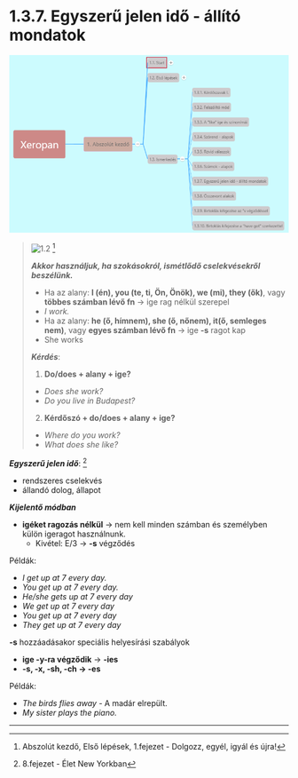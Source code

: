 # 1.3.7. Egyszerű jelen idő - állító mondatok

![1.3](images/1.3.png)

>![1.2](images/1.2.png) [^1]
>
>***Akkor használjuk, ha szokásokról, ismétlődő cselekvésekről beszélünk.***
>
>* Ha az alany: **I (én), you (te, ti, Ön, Önök), we (mi), they (ők)**, vagy **többes számban lévő fn** -> ige rag nélkül szerepel
>  * *I work.*
>* Ha az alany: **he (ő, hímnem), she (ő, nőnem), it(ő, semleges nem)**, vagy **egyes számban lévő fn** -> ige **-s** ragot kap
>  * She works
>
>***Kérdés***:
>
>1. **Do/does + alany + ige?**
>   * *Does she work?*
>   * *Do you live in Budapest?*
>2. **Kérdőszó + do/does + alany + ige?**
>   * *Where do you work?*
>   * *What does she like?*

***Egyszerű jelen idő***: [^2]

* rendszeres cselekvés
* állandó dolog, állapot

***Kijelentő módban***

* **igéket ragozás nélkül** -> nem kell minden számban és személyben külön igeragot használnunk.
  * Kivétel: E/3 -> **-s** végződés

Példák:

* *I get up at 7 every day.*
* *You get up at 7 every day.*
* *He/she gets up at 7 every day*
* *We get up at 7 every day*
* *You get up at 7 every day*
* *They get up at 7 every day*

**-s** hozzáadásakor speciális helyesírási szabályok

* **ige -y-ra végződik** -> **-ies**
* **-s, -x, -sh, -ch -> -es**

Példák:

* *The birds flies away* - A madár elrepült.
* *My sister plays the piano.*

---
[^1]: Abszolút kezdő, Első lépések, 1.fejezet - Dolgozz, egyél, igyál és újra!
[^2]: 8.fejezet - Élet New Yorkban